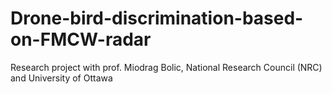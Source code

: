# Drone-bird-discrimination-based-on-FMCW-radar
Research project with prof. Miodrag Bolic, National Research Council (NRC) and University of Ottawa
